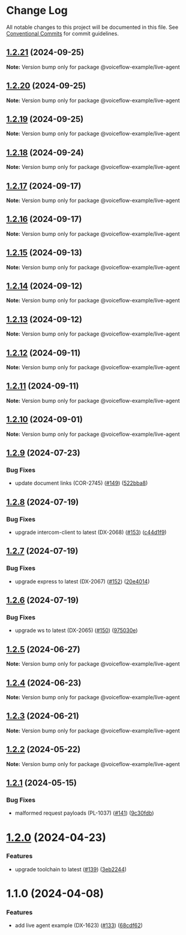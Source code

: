 # Change Log

All notable changes to this project will be documented in this file.
See [Conventional Commits](https://conventionalcommits.org) for commit guidelines.

## [1.2.21](https://github.com/voiceflow/react-chat/compare/@voiceflow-example/live-agent@1.2.20...@voiceflow-example/live-agent@1.2.21) (2024-09-25)

**Note:** Version bump only for package @voiceflow-example/live-agent

## [1.2.20](https://github.com/voiceflow/react-chat/compare/@voiceflow-example/live-agent@1.2.19...@voiceflow-example/live-agent@1.2.20) (2024-09-25)

**Note:** Version bump only for package @voiceflow-example/live-agent

## [1.2.19](https://github.com/voiceflow/react-chat/compare/@voiceflow-example/live-agent@1.2.18...@voiceflow-example/live-agent@1.2.19) (2024-09-25)

**Note:** Version bump only for package @voiceflow-example/live-agent

## [1.2.18](https://github.com/voiceflow/react-chat/compare/@voiceflow-example/live-agent@1.2.17...@voiceflow-example/live-agent@1.2.18) (2024-09-24)

**Note:** Version bump only for package @voiceflow-example/live-agent

## [1.2.17](https://github.com/voiceflow/react-chat/compare/@voiceflow-example/live-agent@1.2.16...@voiceflow-example/live-agent@1.2.17) (2024-09-17)

**Note:** Version bump only for package @voiceflow-example/live-agent

## [1.2.16](https://github.com/voiceflow/react-chat/compare/@voiceflow-example/live-agent@1.2.15...@voiceflow-example/live-agent@1.2.16) (2024-09-17)

**Note:** Version bump only for package @voiceflow-example/live-agent

## [1.2.15](https://github.com/voiceflow/react-chat/compare/@voiceflow-example/live-agent@1.2.14...@voiceflow-example/live-agent@1.2.15) (2024-09-13)

**Note:** Version bump only for package @voiceflow-example/live-agent

## [1.2.14](https://github.com/voiceflow/react-chat/compare/@voiceflow-example/live-agent@1.2.13...@voiceflow-example/live-agent@1.2.14) (2024-09-12)

**Note:** Version bump only for package @voiceflow-example/live-agent

## [1.2.13](https://github.com/voiceflow/react-chat/compare/@voiceflow-example/live-agent@1.2.12...@voiceflow-example/live-agent@1.2.13) (2024-09-12)

**Note:** Version bump only for package @voiceflow-example/live-agent

## [1.2.12](https://github.com/voiceflow/react-chat/compare/@voiceflow-example/live-agent@1.2.11...@voiceflow-example/live-agent@1.2.12) (2024-09-11)

**Note:** Version bump only for package @voiceflow-example/live-agent

## [1.2.11](https://github.com/voiceflow/react-chat/compare/@voiceflow-example/live-agent@1.2.10...@voiceflow-example/live-agent@1.2.11) (2024-09-11)

**Note:** Version bump only for package @voiceflow-example/live-agent

## [1.2.10](https://github.com/voiceflow/react-chat/compare/@voiceflow-example/live-agent@1.2.9...@voiceflow-example/live-agent@1.2.10) (2024-09-01)

**Note:** Version bump only for package @voiceflow-example/live-agent

## [1.2.9](https://github.com/voiceflow/react-chat/compare/@voiceflow-example/live-agent@1.2.8...@voiceflow-example/live-agent@1.2.9) (2024-07-23)

### Bug Fixes

* update document links (COR-2745) ([#149](https://github.com/voiceflow/react-chat/issues/149)) ([522bba8](https://github.com/voiceflow/react-chat/commit/522bba89d7283bb4220ea295ba988ead296aebd6))

## [1.2.8](https://github.com/voiceflow/react-chat/compare/@voiceflow-example/live-agent@1.2.7...@voiceflow-example/live-agent@1.2.8) (2024-07-19)

### Bug Fixes

* upgrade intercom-client to latest (DX-2068) ([#153](https://github.com/voiceflow/react-chat/issues/153)) ([c44d1f9](https://github.com/voiceflow/react-chat/commit/c44d1f9412ddb73f5c8c65e3f90c75a621d0e898))

## [1.2.7](https://github.com/voiceflow/react-chat/compare/@voiceflow-example/live-agent@1.2.6...@voiceflow-example/live-agent@1.2.7) (2024-07-19)

### Bug Fixes

* upgrade express to latest (DX-2067) ([#152](https://github.com/voiceflow/react-chat/issues/152)) ([20e4014](https://github.com/voiceflow/react-chat/commit/20e401470785acb579e4085b23dae0d7f75966a6))

## [1.2.6](https://github.com/voiceflow/react-chat/compare/@voiceflow-example/live-agent@1.2.5...@voiceflow-example/live-agent@1.2.6) (2024-07-19)

### Bug Fixes

* upgrade ws to latest (DX-2065) ([#150](https://github.com/voiceflow/react-chat/issues/150)) ([975030e](https://github.com/voiceflow/react-chat/commit/975030e417fc8b9c35d96c341cac8f34ffc6c4df))

## [1.2.5](https://github.com/voiceflow/react-chat/compare/@voiceflow-example/live-agent@1.2.4...@voiceflow-example/live-agent@1.2.5) (2024-06-27)

**Note:** Version bump only for package @voiceflow-example/live-agent

## [1.2.4](https://github.com/voiceflow/react-chat/compare/@voiceflow-example/live-agent@1.2.3...@voiceflow-example/live-agent@1.2.4) (2024-06-23)

**Note:** Version bump only for package @voiceflow-example/live-agent

## [1.2.3](https://github.com/voiceflow/react-chat/compare/@voiceflow-example/live-agent@1.2.2...@voiceflow-example/live-agent@1.2.3) (2024-06-21)

**Note:** Version bump only for package @voiceflow-example/live-agent

## [1.2.2](https://github.com/voiceflow/react-chat/compare/@voiceflow-example/live-agent@1.2.1...@voiceflow-example/live-agent@1.2.2) (2024-05-22)

**Note:** Version bump only for package @voiceflow-example/live-agent

## [1.2.1](https://github.com/voiceflow/react-chat/compare/@voiceflow-example/live-agent@1.2.0...@voiceflow-example/live-agent@1.2.1) (2024-05-15)

### Bug Fixes

* malformed request payloads (PL-1037) ([#141](https://github.com/voiceflow/react-chat/issues/141)) ([9c30fdb](https://github.com/voiceflow/react-chat/commit/9c30fdba9d41660aeb735a41bdda0b58040b54b0))

# [1.2.0](https://github.com/voiceflow/react-chat/compare/@voiceflow-example/live-agent@1.1.0...@voiceflow-example/live-agent@1.2.0) (2024-04-23)

### Features

* upgrade toolchain to latest ([#139](https://github.com/voiceflow/react-chat/issues/139)) ([3eb2244](https://github.com/voiceflow/react-chat/commit/3eb22445fe45f3d84f4ae889aa8b01f0b22c07f6))

# 1.1.0 (2024-04-08)

### Features

* add live agent example (DX-1623) ([#133](https://github.com/voiceflow/react-chat/issues/133)) ([68cdf62](https://github.com/voiceflow/react-chat/commit/68cdf626a3a6acf3624e43cbc107fe7f0f9ea7f1))
